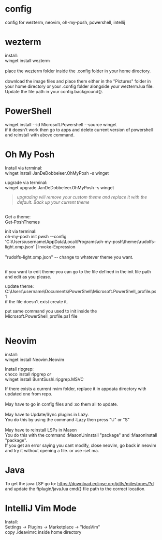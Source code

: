 # config
config for wezterm, neovim, oh-my-posh, powershell, intellij

# wezterm
install:<br>
winget install wezterm<br><br>
place the wezterm folder inside the .config folder in your home directory.<br><br>
download the image files and place them either in the "Pictures" folder in your home directory or your .config folder alongside your wezterm.lua file.<br>
Update the file path in your config.background{}.

# PowerShell
winget install --id Microsoft.Powershell --source winget<br>
if it doesn't work then go to apps and delete current version of powershell and reinstall with above command.

# Oh My Posh
Install via terminal:<br>
winget install JanDeDobbeleer.OhMyPosh -s winget

upgrade via terminal:<br>
winget upgrade JanDeDobbeleer.OhMyPosh -s winget<br>
>*upgrading will remove your custom theme and replace it with the default. Back up your current theme*

<br>Get a theme:<br>
Get-PoshThemes

init via terminal:<br>
oh-my-posh init pwsh --config 'C:\Users\username\AppData\Local\Programs\oh-my-posh\themes\rudolfs-light.omp.json' | Invoke-Expression <br><br>
"rudolfs-light.omp.json" -- change to whatever theme you want.<br><br>

if you want to edit theme you can go to the file defined in the init file path and edit as you please.

update theme:<br>
C:\Users\username\Documents\PowerShell\Microsoft.PowerShell_profile.ps1<br>
if the file doesn't exist create it.<br>

put same command you used to init inside the Microsoft.PowerShell_profile.ps1 file<br><br>


# Neovim
install:<br>
winget install Neovim.Neovim

Install ripgrep:<br>
choco install ripgrep *or*<br>
winget install BurntSushi.ripgrep.MSVC

If there exists a current nvim folder, replace it in appdata directory with updated one from repo.<br><br>
May have to go in config files and :so them all to update.<br><br>
May have to Update/Sync plugins in Lazy.<br> 
  You do this by using the command :Lazy then press "U" or "S" <br><br>
May have to reinstall LSPs in Mason<br>
  You do this with the command :MasonUninstall "package" and :MasonInstall "package".<br>
  If you get an error saying you cant modify, close neovim, go back in neovim and try it without opening a file. or use :set ma.

# Java
To get the java LSP go to: https://download.eclipse.org/jdtls/milestones/?d and update the ftplugin/java.lua cmd{} file path to the correct location.

# IntelliJ Vim Mode
Install:<br>
Settings -> Plugins -> Marketplace -> "IdeaVim"<br>
copy .ideavimrc inside home directory
